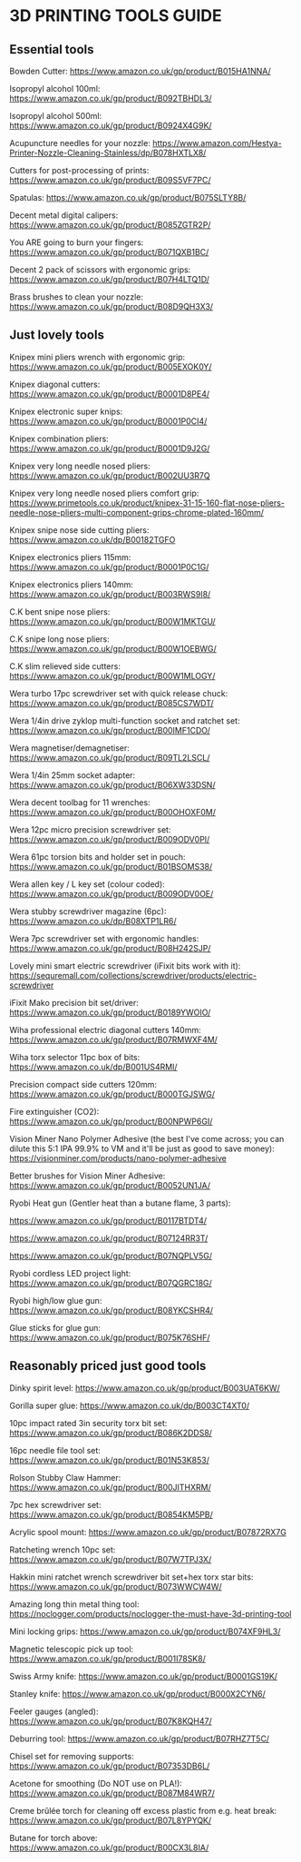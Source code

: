 # 3D PRINTING TOOLS GUIDE

## Essential tools

Bowden Cutter: https://www.amazon.co.uk/gp/product/B015HA1NNA/

Isopropyl alcohol 100ml: https://www.amazon.co.uk/gp/product/B092TBHDL3/

Isopropyl alcohol 500ml: https://www.amazon.co.uk/gp/product/B0924X4G9K/

Acupuncture needles for your nozzle: https://www.amazon.com/Hestya-Printer-Nozzle-Cleaning-Stainless/dp/B078HXTLX8/

Cutters for post-processing of prints: https://www.amazon.co.uk/gp/product/B09S5VF7PC/

Spatulas: https://www.amazon.co.uk/gp/product/B075SLTY8B/

Decent metal digital calipers: https://www.amazon.co.uk/gp/product/B085ZGTR2P/

You ARE going to burn your fingers: https://www.amazon.co.uk/gp/product/B071QXB1BC/

Decent 2 pack of scissors with ergonomic grips: https://www.amazon.co.uk/gp/product/B07H4LTQ1D/

Brass brushes to clean your nozzle: https://www.amazon.co.uk/gp/product/B08D9QH3X3/

## Just lovely tools

Knipex mini pliers wrench with ergonomic grip: https://www.amazon.co.uk/gp/product/B005EXOK0Y/

Knipex diagonal cutters: https://www.amazon.co.uk/gp/product/B0001D8PE4/

Knipex electronic super knips: https://www.amazon.co.uk/gp/product/B0001P0CI4/ 

Knipex combination pliers: https://www.amazon.co.uk/gp/product/B0001D9J2G/

Knipex very long needle nosed pliers: https://www.amazon.co.uk/gp/product/B002UU3R7Q

Knipex very long needle nosed pliers comfort grip: https://www.primetools.co.uk/product/knipex-31-15-160-flat-nose-pliers-needle-nose-pliers-multi-component-grips-chrome-plated-160mm/

Knipex snipe nose side cutting pliers: https://www.amazon.co.uk/dp/B00182TGFO

Knipex electronics pliers 115mm: https://www.amazon.co.uk/gp/product/B0001P0C1G/

Knipex electronics pliers 140mm: https://www.amazon.co.uk/gp/product/B003RWS9I8/

C.K bent snipe nose pliers: https://www.amazon.co.uk/gp/product/B00W1MKTGU/

C.K snipe long nose pliers: https://www.amazon.co.uk/gp/product/B00W1OEBWG/

C.K slim relieved side cutters: https://www.amazon.co.uk/gp/product/B00W1MLOGY/

Wera turbo 17pc screwdriver set with quick release chuck: https://www.amazon.co.uk/gp/product/B085CS7WDT/

Wera 1/4in drive zyklop multi-function socket and ratchet set: https://www.amazon.co.uk/gp/product/B00IMF1CDO/

Wera magnetiser/demagnetiser: https://www.amazon.co.uk/gp/product/B09TL2LSCL/

Wera 1/4in 25mm socket adapter: https://www.amazon.co.uk/gp/product/B06XW33DSN/

Wera decent toolbag for 11 wrenches: https://www.amazon.co.uk/gp/product/B00OHOXF0M/

Wera 12pc micro precision screwdriver set: https://www.amazon.co.uk/gp/product/B009ODV0PI/

Wera 61pc torsion bits and holder set in pouch: https://www.amazon.co.uk/gp/product/B01BSOMS38/

Wera allen key / L key set (colour coded): https://www.amazon.co.uk/gp/product/B009ODV0OE/

Wera stubby screwdriver magazine (6pc): https://www.amazon.co.uk/dp/B08XTP1LR6/

Wera 7pc screwdriver set with ergonomic handles: https://www.amazon.co.uk/gp/product/B08H242SJP/

Lovely mini smart electric screwdriver (iFixit bits work with it): https://sequremall.com/collections/screwdriver/products/electric-screwdriver

iFixit Mako precision bit set/driver: https://www.amazon.co.uk/gp/product/B0189YWOIO/

Wiha professional electric diagonal cutters 140mm: https://www.amazon.co.uk/gp/product/B07RMWXF4M/

Wiha torx selector 11pc box of bits: https://www.amazon.co.uk/dp/B001US4RMI/

Precision compact side cutters 120mm: https://www.amazon.co.uk/gp/product/B000TGJSWG/

Fire extinguisher (CO2): https://www.amazon.co.uk/gp/product/B00NPWP6GI/

Vision Miner Nano Polymer Adhesive (the best I've come across; you can dilute this 5:1 IPA 99.9% to VM and it'll be just as good to save money): https://visionminer.com/products/nano-polymer-adhesive

Better brushes for Vision Miner Adhesive: https://www.amazon.co.uk/gp/product/B0052UN1JA/

Ryobi Heat gun (Gentler heat than a butane flame, 3 parts): 

https://www.amazon.co.uk/gp/product/B0117BTDT4/

https://www.amazon.co.uk/gp/product/B07124RR3T/ 

https://www.amazon.co.uk/gp/product/B07NQPLV5G/

Ryobi cordless LED project light: https://www.amazon.co.uk/gp/product/B07QGRC18G/

Ryobi high/low glue gun: https://www.amazon.co.uk/gp/product/B08YKCSHR4/

Glue sticks for glue gun: https://www.amazon.co.uk/gp/product/B075K76SHF/

## Reasonably priced just good tools

Dinky spirit level: https://www.amazon.co.uk/gp/product/B003UAT6KW/

Gorilla super glue: https://www.amazon.co.uk/dp/B003CT4XT0/

10pc impact rated 3in security torx bit set: https://www.amazon.co.uk/gp/product/B086K2DDS8/

16pc needle file tool set: https://www.amazon.co.uk/gp/product/B01N53K853/

Rolson Stubby Claw Hammer: https://www.amazon.co.uk/gp/product/B00JITHXRM/

7pc hex screwdriver set: https://www.amazon.co.uk/gp/product/B0854KM5PB/

Acrylic spool mount: https://www.amazon.co.uk/gp/product/B07872RX7G

Ratcheting wrench 10pc set: https://www.amazon.co.uk/gp/product/B07W7TPJ3X/

Hakkin mini ratchet wrench screwdriver bit set+hex torx star bits: https://www.amazon.co.uk/gp/product/B073WWCW4W/

Amazing long thin metal thing tool: https://noclogger.com/products/noclogger-the-must-have-3d-printing-tool

Mini locking grips: https://www.amazon.co.uk/gp/product/B074XF9HL3/

Magnetic telescopic pick up tool: https://www.amazon.co.uk/gp/product/B001I78SK8/

Swiss Army knife: https://www.amazon.co.uk/gp/product/B0001GS19K/ 

Stanley knife: https://www.amazon.co.uk/gp/product/B000X2CYN6/

Feeler gauges (angled): https://www.amazon.co.uk/gp/product/B07K8KQH47/

Deburring tool: https://www.amazon.co.uk/gp/product/B07RHZ7T5C/

Chisel set for removing supports: https://www.amazon.co.uk/gp/product/B07353DB6L/

Acetone for smoothing (Do NOT use on PLA!): https://www.amazon.co.uk/gp/product/B087M84WR7/

Creme brûlée torch for cleaning off excess plastic from e.g. heat break: https://www.amazon.co.uk/gp/product/B07L8YPYQK/

Butane for torch above: https://www.amazon.co.uk/gp/product/B00CX3L8IA/
